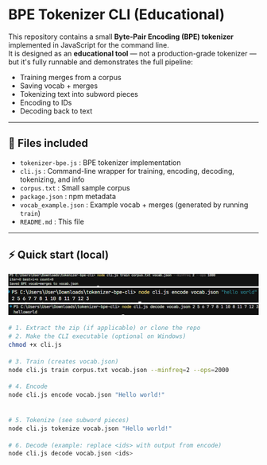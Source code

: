 # BPE Tokenizer CLI (Educational)

This repository contains a small **Byte-Pair Encoding (BPE) tokenizer** implemented in JavaScript for the command line.  
It is designed as an **educational tool** — not a production-grade tokenizer — but it's fully runnable and demonstrates the full pipeline:

- Training merges from a corpus
- Saving vocab + merges
- Tokenizing text into subword pieces
- Encoding to IDs
- Decoding back to text

---

## 📂 Files included
- `tokenizer-bpe.js` : BPE tokenizer implementation
- `cli.js` : Command-line wrapper for training, encoding, decoding, tokenizing, and info
- `corpus.txt` : Small sample corpus
- `package.json` : npm metadata
- `vocab_example.json` : Example vocab + merges (generated by running `train`)
- `README.md` : This file

---

## ⚡ Quick start (local)

![Build Vocab](screenshots/build-vocab.png)
![Encode](screenshots/Encode.png)
![Decode](screenshots/Decode.png)

```bash
# 1. Extract the zip (if applicable) or clone the repo
# 2. Make the CLI executable (optional on Windows)
chmod +x cli.js

# 3. Train (creates vocab.json)
node cli.js train corpus.txt vocab.json --minfreq=2 --ops=2000

# 4. Encode
node cli.js encode vocab.json "Hello world!"


# 5. Tokenize (see subword pieces)
node cli.js tokenize vocab.json "Hello world!"

# 6. Decode (example: replace <ids> with output from encode)
node cli.js decode vocab.json <ids>

